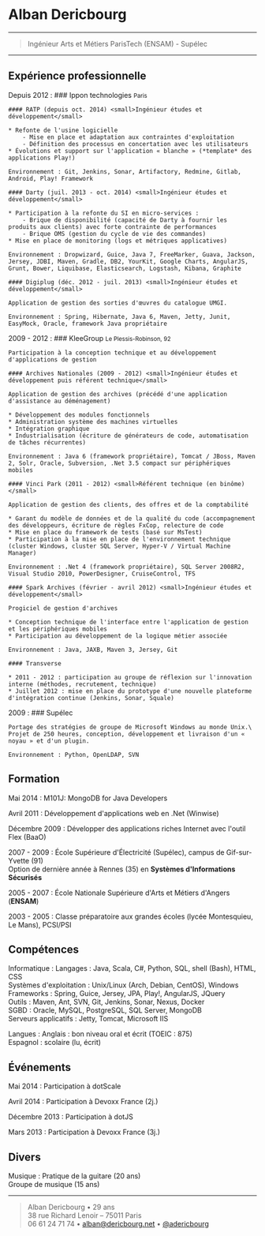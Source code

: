 Alban Dericbourg
================

----

>  Ingénieur Arts et Métiers ParisTech (ENSAM) - Supélec

----

Expérience professionnelle
--------------------------

Depuis 2012
:   ### Ippon technologies <small>Paris</small>

	#### RATP (depuis oct. 2014) <small>Ingénieur études et développement</small>

	* Refonte de l'usine logicielle
        - Mise en place et adaptation aux contraintes d'exploitation
        - Définition des processus en concertation avec les utilisateurs
    * Évolutions et support sur l'application « blanche » (*template* des applications Play!)

	Environnement : Git, Jenkins, Sonar, Artifactory, Redmine, Gitlab, Android, Play! Framework

    #### Darty (juil. 2013 - oct. 2014) <small>Ingénieur études et développement</small>

    * Participation à la refonte du SI en micro-services :
        - Brique de disponibilité (capacité de Darty à fournir les produits aux clients) avec forte contrainte de performances
        - Brique OMS (gestion du cycle de vie des commandes)
    * Mise en place de monitoring (logs et métriques applicatives)

    Environnement : Dropwizard, Guice, Java 7, FreeMarker, Guava, Jackson, Jersey, JDBI, Maven, Gradle, DB2, YourKit, Google Charts, AngularJS, Grunt, Bower, Liquibase, Elasticsearch, Logstash, Kibana, Graphite

    #### Digiplug (déc. 2012 - juil. 2013) <small>Ingénieur études et développement</small>
    
    Application de gestion des sorties d'œuvres du catalogue UMGI.

    Environnement : Spring, Hibernate, Java 6, Maven, Jetty, Junit, EasyMock, Oracle, framework Java propriétaire

2009 - 2012
:   ### KleeGroup <small>Le Plessis-Robinson, 92</small>

    Participation à la conception technique et au développement d'applications de gestion

    #### Archives Nationales (2009 - 2012) <small>Ingénieur études et développement puis référent technique</small>

    Application de gestion des archives (précédé d'une application d'assistance au déménagement)

    * Développement des modules fonctionnels
    * Administration système des machines virtuelles
    * Intégration graphique
    * Industrialisation (écriture de générateurs de code, automatisation de tâches récurrentes)
    
    Environnement : Java 6 (framework propriétaire), Tomcat / JBoss, Maven 2, Solr, Oracle, Subversion, .Net 3.5 compact sur périphériques mobiles

    #### Vinci Park (2011 - 2012) <small>Référent technique (en binôme)</small>

    Application de gestion des clients, des offres et de la comptabilité
 
    * Garant du modèle de données et de la qualité du code (accompagnement des développeurs, écriture de règles FxCop, relecture de code
    * Mise en place du framework de tests (basé sur MsTest)
    * Participation à la mise en place de l'environnement technique (cluster Windows, cluster SQL Server, Hyper-V / Virtual Machine Manager)
    
    Environnement : .Net 4 (framework propriétaire), SQL Server 2008R2, Visual Studio 2010, PowerDesigner, CruiseControl, TFS

    #### Spark Archives (février - avril 2012) <small>Ingénieur études et développement</small>

    Progiciel de gestion d'archives

    * Conception technique de l'interface entre l'application de gestion et les périphériques mobiles
    * Participation au développement de la logique métier associée
    
    Environnement : Java, JAXB, Maven 3, Jersey, Git

    #### Transverse

    * 2011 - 2012 : participation au groupe de réflexion sur l'innovation interne (méthodes, recrutement, technique)
    * Juillet 2012 : mise en place du prototype d'une nouvelle plateforme d'intégration continue (Jenkins, Sonar, Squale)

2009
:   ### Supélec 

    Portage des stratégies de groupe de Microsoft Windows au monde Unix.\
    Projet de 250 heures, conception, développement et livraison d'un « noyau » et d'un plugin.

    Environnement : Python, OpenLDAP, SVN


Formation
---------

Mai 2014
:   M101J: MongoDB for Java Developers

Avril 2011
:   Développement d'applications web en .Net (Winwise)

Décembre 2009
:   Développer des applications riches Internet avec l'outil Flex (BaaO)

2007 - 2009
:   École Supérieure d'Électricité (Supélec), campus de Gif-sur-Yvette (91)\
    Option de dernière année à Rennes (35) en **Systèmes d'Informations Sécurisés**

2005 - 2007
:   École Nationale Supérieure d'Arts et Métiers d'Angers (**ENSAM**)

2003 - 2005
:   Classe préparatoire aux grandes écoles (lycée Montesquieu, Le Mans), PCSI/PSI


Compétences
-----------

Informatique
:   Langages : Java, Scala, C#, Python, SQL, shell (Bash), HTML, CSS\
    Systèmes d'exploitation : Unix/Linux (Arch, Debian, CentOS), Windows\
    Frameworks : Spring, Guice, Jersey, JPA, Play!, AngularJS, JQuery\
    Outils : Maven, Ant, SVN, Git, Jenkins, Sonar, Nexus, Docker\
    SGBD : Oracle, MySQL, PostgreSQL, SQL Server, MongoDB\
    Serveurs applicatifs : Jetty, Tomcat, Microsoft IIS

Langues
:   Anglais : bon niveau oral et écrit (TOEIC : 875)\
    Espagnol : scolaire (lu, écrit)

Événements
----------
Mai 2014
:   Participation à dotScale

Avril 2014
:   Participation à Devoxx France (2j.)

Décembre 2013
:   Participation à dotJS

Mars 2013
:   Participation à Devoxx France (3j.)


Divers
------

Musique
:   Pratique de la guitare (20 ans)\
    Groupe de musique (15 ans)

----

> Alban Dericbourg • 29 ans\
> 38 rue Richard Lenoir &ndash; 75011 Paris\
> 06 61 24 71 74 • <alban@dericbourg.net> • [&#64;adericbourg](https://twitter.com/adericbourg) 
